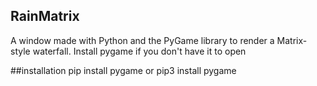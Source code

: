 ## RainMatrix
A window made with Python and the PyGame library to render a Matrix-style waterfall. Install pygame if you don't have it to open
<img sorce="https://www.google.com/url?sa=i&url=https%3A%2F%2Fen.wikipedia.org%2Fwiki%2FDigital_rain&psig=AOvVaw1l6nBIil6UgIqqDKqyIo0-&ust=1745676775457000&source=images&cd=vfe&opi=89978449&ved=0CBMQjRxqFwoTCIDuuPau84wDFQAAAAAdAAAAABAE" width="100%">

##installation
pip install pygame or pip3 install pygame

